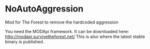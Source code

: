 # NoAutoAggression
Mod for The Forest to remove the hardcoded aggression

You need the MODApi framework.
It can be downloaded here: http://modapi.survivetheforest.net/
This is also where the latest stable binary is published.
